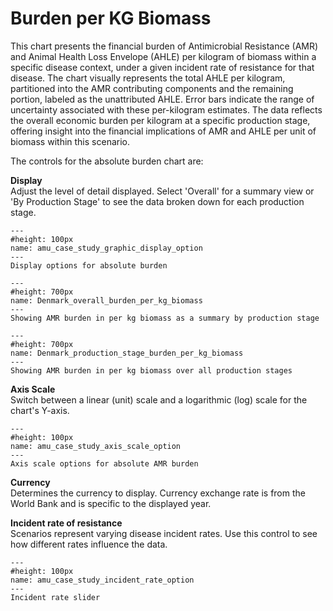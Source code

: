# Burden per KG Biomass

This chart presents the financial burden of Antimicrobial Resistance (AMR) and Animal Health Loss Envelope (AHLE) per kilogram of biomass within a specific disease context, under a given incident rate of resistance for that disease. 
The chart visually represents the total AHLE per kilogram, partitioned into the AMR contributing components and the remaining portion, labeled as the unattributed AHLE. 
Error bars indicate the range of uncertainty associated with these per-kilogram estimates. 
The data reflects the overall economic burden per kilogram at a specific production stage, offering insight into the financial implications of AMR and AHLE per unit of biomass within this scenario.

The controls for the absolute burden chart are:

**Display**<br />
Adjust the level of detail displayed. Select 'Overall' for a summary view or 'By Production Stage' to see the data broken down for each production stage.
```{figure} ../Images/amu_case_study_graphic_display_option.png
---
#height: 100px
name: amu_case_study_graphic_display_option
---
Display options for absolute burden
```

```{figure} ../Images/Den_overall_burden_per_kg_biomass.png
---
#height: 700px
name: Denmark_overall_burden_per_kg_biomass
---
Showing AMR burden in per kg biomass as a summary by production stage
```

```{figure} ../Images/Den_prod_sys_burden_per_kg_biomass.png
---
#height: 700px
name: Denmark_production_stage_burden_per_kg_biomass
---
Showing AMR burden in per kg biomass over all production stages
```

**Axis Scale**<br />
Switch between a linear (unit) scale and a logarithmic (log) scale for the chart's Y-axis.
```{figure} ../Images/amu_case_study_axis_scale_option.png
---
#height: 100px
name: amu_case_study_axis_scale_option
---
Axis scale options for absolute AMR burden
```

**Currency**<br />
Determines the currency to display. Currency exchange rate is from the World Bank and is specific to the displayed year.

**Incident rate of resistance**<br />
Scenarios represent varying disease incident rates. Use this control to see how different rates influence the data.
```{figure} ../Images/amu_case_study_incident_rate_option.png
---
#height: 100px
name: amu_case_study_incident_rate_option
---
Incident rate slider
```
